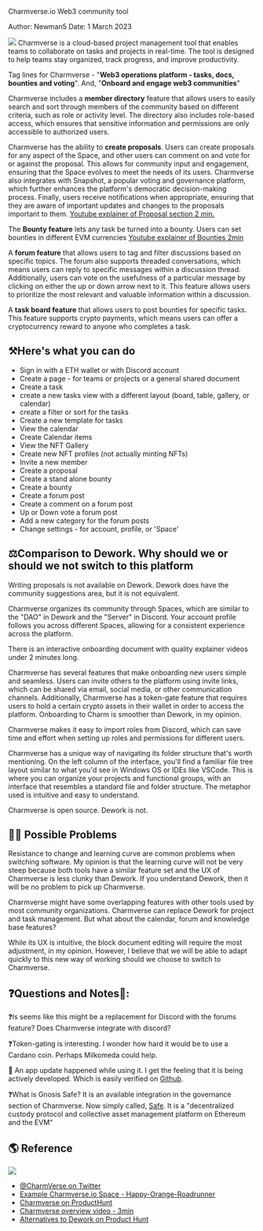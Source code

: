 Charmverse.io Web3 community tool

Author: Newman5
Date: 1 March 2023

![](https://i.imgur.com/rXo0kEa.png)
Charmverse is a cloud-based project management tool that enables teams to collaborate on tasks and projects in real-time. The tool is designed to help teams stay organized, track progress, and improve productivity.
 
Tag lines for Charmverse - "**Web3 operations platform - tasks, docs, bounties and voting**".  And, "**Onboard and engage web3 communities**"

Charmverse includes a **member directory** feature that allows users to easily search and sort through members of the community based on different criteria, such as role or activity level. The directory also includes role-based access, which ensures that sensitive information and permissions are only accessible to authorized users.

Charmverse has the ability to **create proposals**. Users can create proposals for any aspect of the Space, and other users can comment on and vote for or against the proposal. This allows for community input and engagement, ensuring that the Space evolves to meet the needs of its users. Charmverse also integrates with Snapshot, a popular voting and governance platform, which further enhances the platform's democratic decision-making process. Finally, users receive notifications when appropriate, ensuring that they are aware of important updates and changes to the proposals important to them.  [Youtube explainer of Proposal section 2 min. ](https://www.youtube.com/watch?v=OyN5Ag2X6dU)

The **Bounty feature** lets any task be turned into a bounty. Users can set bounties in different EVM currencies [Youtube explainer of Bounties 2min](https://www.youtube.com/watch?v=Uooady3sL0I)

A **forum feature** that allows users to tag and filter discussions based on specific topics. The forum also supports threaded conversations, which means users can reply to specific messages within a discussion thread. Additionally, users can vote on the usefulness of a particular message by clicking on either the up or down arrow next to it. This feature allows users to prioritize the most relevant and valuable information within a discussion.

A **task board feature** that allows users to post bounties for specific tasks. This feature supports crypto payments, which means users can offer a cryptocurrency reward to anyone who completes a task.  

## ⚒️Here's what you can do 
* Sign in with a ETH wallet or with Discord account
* Create a page - for teams or projects or a general shared document
* Create a task
* create a new tasks view with a different layout (board, table, gallery, or calendar)
* create a filter or sort for the tasks
* Create a new template for tasks
* View the calendar
* Create Calendar items
* View the NFT Gallery
* Create new NFT profiles (not actually minting NFTs)
* Invite a new member
* Create a proposal
* Create a stand alone bounty
* Create a bounty
* Create a forum post
* Create a comment on a forum post
* Up or Down vote a forum post
* Add a new category for the forum posts
* Change settings - for account, profile, or 'Space'


## ⚖️Comparison to Dework. Why should we or should we not switch to this platform
  
Writing proposals is not available on Dework.  Dework does have the community suggestions area, but it is not equivalent. 

Charmverse organizes its community through Spaces, which are similar to the "DAO" in Dework and the "Server" in Discord. Your account profile follows you across different Spaces, allowing for a consistent experience across the platform.

There is an interactive onboarding document with quality explainer videos under 2 minutes long.  

Charmverse has several features that make onboarding new users simple and seamless. Users can invite others to the platform using invite links, which can be shared via email, social media, or other communication channels. Additionally, Charmverse has a token-gate feature that requires users to hold a certain crypto assets in their wallet in order to access the platform. Onboarding to Charm is smoother than Dework, in my opinion.

Charmverse makes it easy to import roles from Discord, which can save time and effort when setting up roles and permissions for different users.

Charmverse has a unique way of navigating its folder structure that's worth mentioning. On the left column of the interface, you'll find a familiar file tree layout similar to what you'd see in Windows OS or IDEs like VSCode. This is where you can organize your projects and functional groups, with an interface that resembles a standard file and folder structure. The metaphor used is intuitive and easy to understand.

Charmverse is open source.  Dework is not.

## 🤷‍♂️ Possible Problems
Resistance to change and learning curve are common problems when switching software.  My opinion is that the learning curve will not be very steep because both tools have a similar feature set and the UX of Charmverse is less clunky than Dework. If you understand Dework, then it will be no problem to pick up Charmverse.   

Charmverse might have some overlapping features with other tools used by most community organizations. Charmverse can replace Dework for project and task management.  But what about the calendar, forum and knowledge base features?  

While its UX is intuitive, the block document editing will require the most adjustment, in my opinion. However, I  believe that we will be able to adapt quickly to this new way of working should we choose to switch to Charmverse.



## ❓Questions and Notes🤔:

❓Is seems like this might be a replacement for Discord with the forums feature?  Does Charmverse integrate with discord? 

❓Token-gating is interesting.  I wonder how hard it would be to use a Cardano coin.  Perhaps Milkomeda could help. 

🤔 An app update happened while using it.  I get the feeling that it is being actively developed.  Which is easily verified on [Github](https://github.com/charmverse). 

❓What is Gnosis Safe? It is an available integration in the governance section of Charmverse.
	Now simply called, [Safe](https://safe.global/).  It is a "decentralized custody protocol and collective asset management platform on Ethereum and the EVM"
	

## 🌎 Reference

![](https://i.imgur.com/rXo0kEa.png)

* [@CharmVerse on Twitter](https://twitter.com/charmverse)
* [Example Charmverse.io Space - Happy-Orange-Roadrunner](https://app.charmverse.io/invite/b4649b)
* [Charmverse on ProductHunt](https://www.producthunt.com/products/charmverse)
* [Charmverse overview video - 3min](https://youtu.be/3BuIZRG1QhY)
* [Alternatives to Dework on Product Hunt](https://www.producthunt.com/products/Dework/alternatives)
